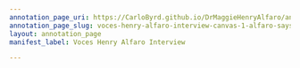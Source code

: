 ```yaml
---
annotation_page_uri: https://CarloByrd.github.io/DrMaggieHenryAlfaro/annotations/voces-henry-alfaro-interview-canvas-1-alfaro-says-he-s-always-been-a-good-athlete-and-lists-the-things-he-s-done--highlights-the-praise-he-got--from-peers-and-from-scholarships--sports-is-important-to-him-and-his-family--.json
annotation_page_slug: voces-henry-alfaro-interview-canvas-1-alfaro-says-he-s-always-been-a-good-athlete-and-lists-the-things-he-s-done--highlights-the-praise-he-got--from-peers-and-from-scholarships--sports-is-important-to-him-and-his-family--
layout: annotation_page
manifest_label: Voces Henry Alfaro Interview

---
```

